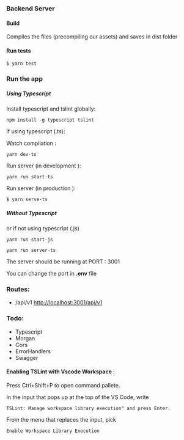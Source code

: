 ### Backend Server

#### Build

Compiles the files (precompiling our assets) and saves in dist folder

#### Run tests

`$ yarn test`

### Run the app

##### Using Typescript

Install typescript and tslint globally:

`npm install -g typescript tslint`

If using typescript (.ts):

Watch compilation :

`yarn dev-ts`

Run server (in development ):

`yarn run start-ts`

Run server (in production ):

`$ yarn serve-ts`


##### Without Typescript

or if not using typescript (.js)

`yarn run start-js`

`yarn run server-ts`


The server should be running at PORT : 3001

You can change the port in **.env** file

### Routes:

- /api/v1 [http://localhost:3001/api/v1](http://localhost:3001/api/v1)

### Todo:

- Typescript
- Morgan
- Cors
- ErrorHandlers
- Swagger


#### Enabling TSLint with Vscode Workspace :

Press Ctrl+Shift+P to open command pallete.

In the input that pops up at the top of the VS Code, write

`TSLint: Manage workspace library execution" and press
Enter.`

From the menu that replaces the input, pick

`Enable Workspace Library Execution`
